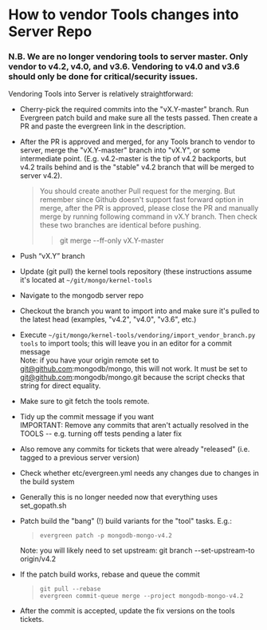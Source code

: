# How to vendor Tools changes into Server Repo
### N.B.  We are no longer vendoring tools to server master.  Only vendor to v4.2, v4.0, and v3.6.  Vendoring to v4.0 and v3.6 should only be done for critical/security issues.

Vendoring Tools into Server is relatively straightforward:

- Cherry-pick the required commits into the "vX.Y-master" branch. Run Evergreen patch build and make sure all the tests passed. Then create a PR and paste the evergreen link in the description.
- After the PR is approved and merged, for any Tools branch to vendor to server, merge the "vX.Y-master" branch into "vX.Y", or some intermediate point.  (E.g. v4.2-master is the tip of v4.2 backports, but v4.2 trails behind and is the "stable" v4.2 branch that will be merged to server v4.2). 
  > You should create another Pull request for the merging. But remember since Github doesn't support fast forward option in merge, after the PR is approved, please close the PR and manually merge by running following command in vX.Y branch. Then check these two branches are identical before pushing.
  >>  git merge --ff-only vX.Y-master 
- Push “vX.Y” branch 
- Update (git pull) the kernel tools repository (these instructions assume it's located at `~/git/mongo/kernel-tools`
- Navigate to the mongodb server repo
- Checkout the branch you want to import into and make sure it's pulled to the latest head (examples, "v4.2", "v4.0", "v3.6", etc.)
- Execute `~/git/mongo/kernel-tools/vendoring/import_vendor_branch.py tools` to import tools; this will leave you in an editor for a commit message  
Note: if you have your origin remote set to git@github.com:mongodb/mongo, this will not work. It must be set to git@github.com:mongodb/mongo.git because the script checks that string for direct equality.
- Make sure to git fetch the tools remote.
- Tidy up the commit message if you want  
IMPORTANT: Remove any commits that aren't actually resolved in the TOOLS -- e.g. turning off tests pending a later fix
- Also remove any commits for tickets that were already "released" (i.e. tagged to a previous server version)
- Check whether etc/evergreen.yml needs any changes due to changes in the build system
- Generally this is no longer needed now that everything uses set_gopath.sh 
- Patch build the "bang" (!) build variants for the "tool" tasks. E.g.:
  > `evergreen patch -p mongodb-mongo-v4.2`  
                                                                          
  Note: you will likely need to set upstream: git branch --set-upstream-to origin/v4.2
- If the patch build works, rebase and queue the commit
  > `git pull --rebase`  
  `evergreen commit-queue merge --project mongodb-mongo-v4.2`
- After the commit is accepted, update the fix versions on the tools tickets.
